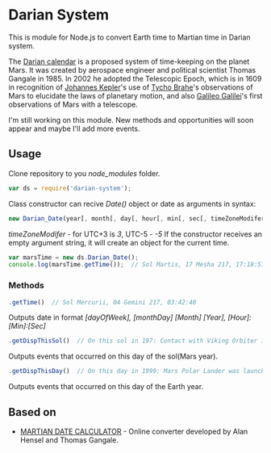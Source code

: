 # Darian System

This is module for Node.js to convert Earth time to Martian time in Darian system.

The [Darian calendar](https://en.wikipedia.org/wiki/Darian_calendar) is a proposed system of time-keeping on the planet Mars. It was created by aerospace engineer and political scientist Thomas Gangale in 1985. In 2002 he adopted the Telescopic Epoch, which is in 1609 in recognition of [Johannes Kepler](https://en.wikipedia.org/wiki/Kepler%27s_laws_of_planetary_motion)'s use of [Tycho Brahe](https://en.wikipedia.org/wiki/Tycho_Brahe)'s observations of Mars to elucidate the laws of planetary motion, and also [Galileo Galilei](https://en.wikipedia.org/wiki/Galileo_Galilei)'s first observations of Mars with a telescope.

I'm still working on this module. New methods and opportunities will soon appear and maybe I'll add more events.

## Usage

Clone repository to you *node_modules* folder.

```javascript
var ds = require('darian-system');
```

Class constructor can recive *Date()* object or date as arguments in syntax:
```javascript
new Darian_Date(year[, month[, day[, hour[, min[, sec[, timeZoneModifer]]]]]])
```
*timeZoneModifer* - for UTC+3 is *3*, UTC-5 - *-5*
If the constructor receives an empty argument string, it will create an object for the current time.

```javascript
var marsTime = new ds.Darian_Date();
console.log(marsTime.getTime());  // Sol Martis, 17 Mesha 217, 17:18:57
```

### Methods

```javascript
.getTime()  // Sol Mercurii, 04 Gemini 217, 03:42:40
```
Outputs date in format *[dayOfWeek], [monthDay] [Month] [Year], [Hour]:[Min]:[Sec]*

```javascript
.getDispThisSol()  // On this sol in 197: Contact with Viking Orbiter 1 was lost after 1,469 sols in Mars orbit.
```
Outputs events that occurred on this day of the sol(Mars year).

```javascript
.getDispThisDay()  // On this day in 1999: Mars Polar Lander was launched.
```
Outputs events that occurred on this day of the Earth year.

## Based on

* [MARTIAN DATE CALCULATOR](http://ops-alaska.com/time/gangale_converter/calendar_clock.htm) - Online converter developed by Alan Hensel and Thomas Gangale.
